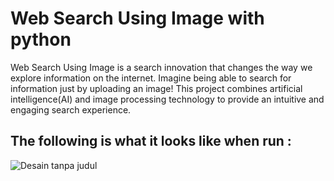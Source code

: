 # Web Search Using Image with python
Web Search Using Image is a search innovation that changes the way we explore information on the internet. Imagine being able to search for information just by uploading an image! This project combines artificial intelligence(AI) and image processing technology to provide an intuitive and engaging search experience.

## The following is what it looks like when run :
![Desain tanpa judul](https://github.com/user-attachments/assets/6fd46a11-5192-4f75-ab20-5fc34c76ea33)
